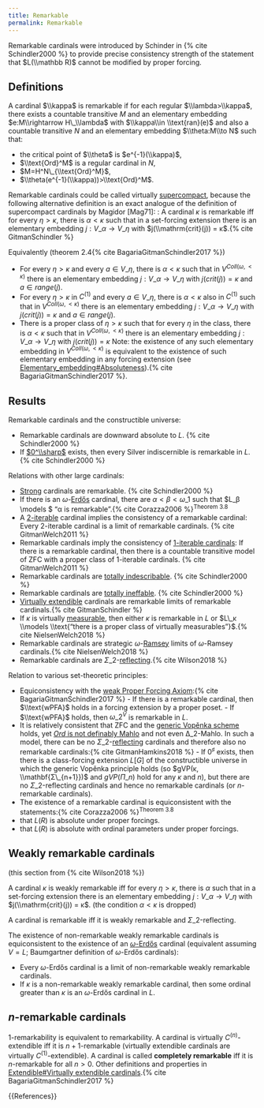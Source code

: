 ```yaml
---
title: Remarkable
permalink: Remarkable
---
```


Remarkable cardinals were introduced by Schinder in {% cite Schindler2000 %} to provide precise consistency strength of the statement that $L(\\mathbb R)$ cannot be modified by proper forcing.

## Definitions
A cardinal $\\kappa$ is remarkable if for each regular $\\lambda>\\kappa$, there exists a countable transitive $M$ and an elementary embedding $e:M\\rightarrow H\_\\lambda$ with $\\kappa\\in \\text{ran}(e)$ and also a countable transitive $N$ and an elementary embedding $\\theta:M\\to N$ such that:
-    the critical point of $\\theta$ is $e^{-1}(\\kappa)$,
-    $\\text{Ord}^M$ is a regular cardinal in $N$,
-    $M=H^N\_{\\text{Ord}^M}$,
-    $\\theta(e^{-1}(\\kappa))>\\text{Ord}^M$.

Remarkable cardinals could be called virtually [supercompact](Supercompact "Supercompact"), because the following alternative definition is an exact analogue of the definition of supercompact cardinals by Magidor [Mag71]:
: A cardinal $κ$ is remarkable iff for every $η > κ$, there is $α < κ$ such that in a set-forcing extension there is an elementary embedding $j : V\_α → V\_η$ with $j(\\mathrm{crit}(j)) = κ$.{% cite GitmanSchindler %}

Equivalently (theorem 2.4{% cite BagariaGitmanSchindler2017 %})
-    For every $η > κ$ and every $a ∈ V\_η$, there is $α < κ$ such that in $V^{Coll(ω,<κ)}$ there is an elementary embedding $j : V\_α → V\_η$ with $j(crit(j)) = κ$ and $a ∈ range(j)$.
-    For every $η > κ$ in $C^{(1)}$ and every $a ∈ V\_η$, there is $α < κ$ also in $C^{(1)}$ such that in $V^{Coll(ω,<κ)}$ there is an elementary embedding $j : V\_α → V\_η$ with $j(crit(j)) = κ$ and $a ∈ range(j)$.
-    There is a proper class of $η > κ$ such that for every $η$ in the class, there is $α < κ$ such that in $V^{Coll(ω,<κ)}$ there is an elementary embedding $j : V\_α → V\_η$ with $j(crit(j)) = κ$
Note: the existence of any such elementary embedding in $V^{Coll(ω,<κ)}$ is equivalent to the existence of such elementary embedding in any forcing extension (see [Elementary\_embedding#Absoluteness](Elementary\_embedding#Absoluteness "Elementary\_embedding#Absoluteness")).{% cite BagariaGitmanSchindler2017 %}.

## Results
Remarkable cardinals and the constructible universe:
-    Remarkable cardinals are downward absolute to $L$. {% cite Schindler2000 %}
-    If [$0^\\sharp$](Zero_sharp "Zero sharp") exists, then every Silver indiscernible is remarkable in $L$. {% cite Schindler2000 %}

Relations with other large cardinals:
-    [Strong](Strong "Strong") cardinals are remarkable. {% cite Schindler2000 %}
-    If there is an $ω$-[Erdős](Erdős "Erdős") cardinal, there are $α < β < ω\_1$ such that $L\_β \\models $ “α is remarkable”.{% cite Corazza2006 %}<sup>Theorem 3.8</sup>
-    A [$2$-iterable](Iterable "Iterable") cardinal implies the consistency of a remarkable cardinal: Every $2$-iterable cardinal is a limit of remarkable cardinals. {% cite GitmanWelch2011 %}
-    Remarkable cardinals imply the consistency of [$1$-iterable cardinals](Iterable "Iterable"): If there is a remarkable cardinal, then there is a countable transitive model of ZFC with a proper class of $1$-iterable cardinals. {% cite GitmanWelch2011 %}
-    Remarkable cardinals are [totally indescribable](Totally_indescribable "Totally indescribable"). {% cite Schindler2000 %}
-    Remarkable cardinals are [totally ineffable](Ineffable "Ineffable"). {% cite Schindler2000 %}
-    [Virtually extendible](Extendible "Extendible") cardinals are remarkable limits of remarkable cardinals.{% cite GitmanSchindler %}
-    If $κ$ is virtually [measurable](Measurable "Measurable"), then either $κ$ is remarkable in $L$ or $L\_κ \\models \\text{“there is a proper class of virtually measurables”}$.{% cite NielsenWelch2018 %}
-    Remarkable cardinals are strategic $ω$-[Ramsey](Ramsey "Ramsey") limits of $ω$-Ramsey cardinals.{% cite NielsenWelch2018 %}
-    Remarkable cardinals are $Σ\_2$-[reflecting](Reflecting "Reflecting").{% cite Wilson2018 %}

Relation to various set-theoretic principles:
-    Equiconsistency with the [weak Proper Forcing Axiom](Forcing "Forcing"):{% cite BagariaGitmanSchindler2017 %}
    -    If there is a remarkable cardinal, then $\\text{wPFA}$ holds in a forcing extension by a proper poset.
    -    If $\\text{wPFA}$ holds, then $ω\_2^V$ is remarkable in $L$.
-    It is relatively consistent that ZFC and the [generic Vopěnka scheme](Vopenka "Vopenka") holds, yet [$Ord$ is not definably Mahlo](Ord_is_Mahlo "Ord is Mahlo") and not even $∆\_2$-Mahlo. In such a model, there can be no $Σ\_2$-[reflecting](Reflecting "Reflecting") cardinals and therefore also no remarkable cardinals:{% cite GitmanHamkins2018 %}
    -    If $0^♯$ exists, then there is a class-forcing extension $L[G]$ of the constructible universe in which the generic Vopěnka principle holds (so $gVP(κ, \\mathbf{Σ\_{n+1}})$ and $gVP(Π\_n)$ hold for any $κ$ and $n$), but there are no $Σ\_2$-reflecting cardinals and hence no remarkable cardinals (or $n$-remarkable cardinals).
-    The existence of a remarkable cardinal is equiconsistent with the statements:{% cite Corazza2006 %}<sup>Theorem 3.8</sup>
-    that $L(R)$ is absolute under proper forcings.
-    that $L(R)$ is absolute with ordinal parameters under proper forcings.

## Weakly remarkable cardinals
(this section from {% cite Wilson2018 %})

A cardinal $κ$ is weakly remarkable iff for every $η > κ$, there is $α$ such that in a set-forcing extension there is an elementary embedding $j : V\_α → V\_η$ with $j(\\mathrm{crit}(j)) = κ$. (the condition $α < κ$ is dropped)

A cardinal is remarkable iff it is weakly remarkable and $Σ\_2$-reflecting.

The existence of non-remarkable weakly remarkable cardinals is equiconsistent to the existence of an [$ω$-Erdős](Erdos "Erdos") cardinal (equivalent assuming $V=L$; Baumgartner definition of $ω$-Erdős cardinals):
-    Every $ω$-Erdős cardinal is a limit of non-remarkable weakly remarkable cardinals.
-    If $κ$ is a non-remarkable weakly remarkable cardinal, then some ordinal greater than $κ$ is an $ω$-Erdős cardinal in $L$.

## $n$-remarkable cardinals
$1$-remarkability is equivalent to remarkability. A cardinal is virtually $C^{(n)}$-extendible iff it is $n + 1$-remarkable (virtually extendible cardinals are virtually $C^{(1)}$-extendible). A cardinal is called **completely remarkable** iff it is $n$-remarkable for all $n > 0$. Other definitions and properties in [Extendible#Virtually extendible cardinals](Extendible#Virtually_extendible_cardinals "Extendible#Virtually extendible cardinals").{% cite BagariaGitmanSchindler2017 %}

{{References}}

